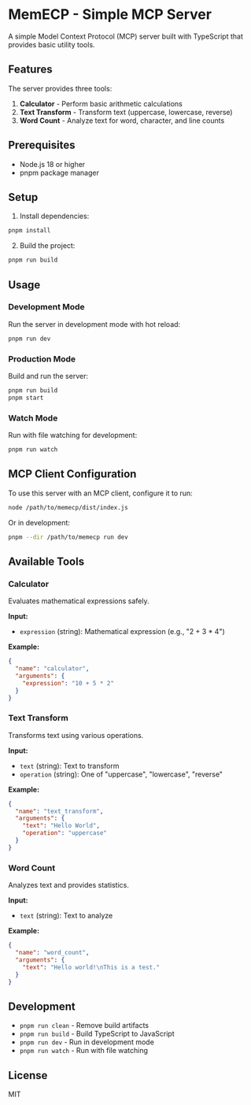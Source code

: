# MemECP - Simple MCP Server

A simple Model Context Protocol (MCP) server built with TypeScript that provides basic utility tools.

## Features

The server provides three tools:

1. **Calculator** - Perform basic arithmetic calculations
2. **Text Transform** - Transform text (uppercase, lowercase, reverse)
3. **Word Count** - Analyze text for word, character, and line counts

## Prerequisites

- Node.js 18 or higher
- pnpm package manager

## Setup

1. Install dependencies:

```bash
pnpm install
```

2. Build the project:

```bash
pnpm run build
```

## Usage

### Development Mode

Run the server in development mode with hot reload:

```bash
pnpm run dev
```

### Production Mode

Build and run the server:

```bash
pnpm run build
pnpm start
```

### Watch Mode

Run with file watching for development:

```bash
pnpm run watch
```

## MCP Client Configuration

To use this server with an MCP client, configure it to run:

```bash
node /path/to/memecp/dist/index.js
```

Or in development:

```bash
pnpm --dir /path/to/memecp run dev
```

## Available Tools

### Calculator

Evaluates mathematical expressions safely.

**Input:**

- `expression` (string): Mathematical expression (e.g., "2 + 3 \* 4")

**Example:**

```json
{
  "name": "calculator",
  "arguments": {
    "expression": "10 + 5 * 2"
  }
}
```

### Text Transform

Transforms text using various operations.

**Input:**

- `text` (string): Text to transform
- `operation` (string): One of "uppercase", "lowercase", "reverse"

**Example:**

```json
{
  "name": "text_transform",
  "arguments": {
    "text": "Hello World",
    "operation": "uppercase"
  }
}
```

### Word Count

Analyzes text and provides statistics.

**Input:**

- `text` (string): Text to analyze

**Example:**

```json
{
  "name": "word_count",
  "arguments": {
    "text": "Hello world!\nThis is a test."
  }
}
```

## Development

- `pnpm run clean` - Remove build artifacts
- `pnpm run build` - Build TypeScript to JavaScript
- `pnpm run dev` - Run in development mode
- `pnpm run watch` - Run with file watching

## License

MIT
